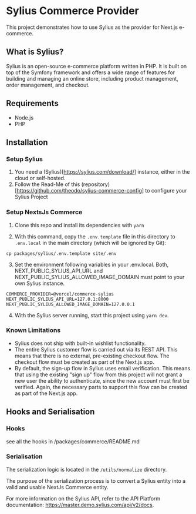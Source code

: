 # Sylius Commerce Provider

This project demonstrates how to use Sylius as the provider for Next.js e-commerce.

## What is Sylius?

Sylius is an open-source e-commerce platform written in PHP. It is built on top of the Symfony framework and offers a wide range of features for building and managing an online store, including product management, order management, and checkout.

## Requirements

- Node.js
- PHP

## Installation

### Setup Sylius

1. You need a (Sylius)[https://sylius.com/download/] instance, either in the cloud or self-hosted.
2. Follow the Read-Me of this (repository)[https://github.com/theodo/sylius-commerce-config] to configure your Sylius Project

### Setup NextsJs Commerce

1. Clone this repo and install its dependencies with `yarn`

2. With this command, copy the `.env.template` file in this directory to `.env.local` in the main directory (which will be ignored by Git):

```
cp packages/sylius/.env.template site/.env
```

3. Set the environment following variables in your .env.local. Both, NEXT_PUBLIC_SYLIUS_API_URL and NEXT_PUBLIC_SYLIUS_ALLOWED_IMAGE_DOMAIN must point to your own Sylius instance.

```
COMMERCE_PROVIDER=@vercel/commerce-sylius
NEXT_PUBLIC_SYLIUS_API_URL=127.0.1:8000
NEXT_PUBLIC_SYLIUS_ALLOWED_IMAGE_DOMAIN=127.0.0.1
```

4. With the Sylius server running, start this project using `yarn dev`.

### Known Limitations

- Sylius does not ship with built-in wishlist functionality.
- The entire Sylius customer flow is carried out via its REST API. This means that there is no external, pre-existing checkout flow. The checkout flow must be created as part of the Next.js app.
- By default, the sign-up flow in Sylius uses email verification. This means that using the existing "sign up" flow from this project will not grant a new user the ability to authenticate, since the new account must first be verified. Again, the necessary parts to support this flow can be created as part of the Next.js app.

## Hooks and Serialisation

### Hooks

see all the hooks in /packages/commerce/README.md

### Serialisation

The serialization logic is located in the `/utils/normalize` directory.

The purpose of the serialization process is to convert a Sylius entity into a valid and usable NextJs Commerce entity.

For more information on the Sylius API, refer to the API Platform documentation: https://master.demo.sylius.com/api/v2/docs.

